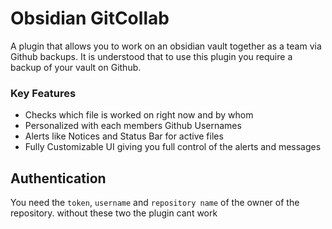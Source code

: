 # Obsidian GitCollab

A plugin that allows you to work on an obsidian vault together as a team via Github backups.
It is understood that to use this plugin you require a backup of your vault on Github.

### Key Features
- Checks which file is worked on right now and by whom
- Personalized with each members Github Usernames
- Alerts like Notices and Status Bar  for active files
- Fully Customizable UI giving you full control of the alerts and messages

## Authentication

You need the `token`, `username` and `repository name` of the owner of the repository.
without these two the plugin cant work